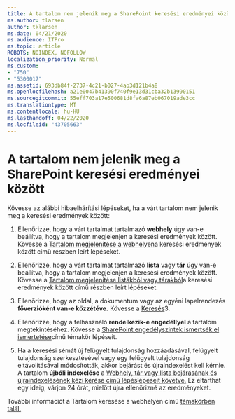 ```yaml
---
title: A tartalom nem jelenik meg a SharePoint keresési eredményei között
ms.author: tlarsen
author: tklarsen
ms.date: 04/21/2020
ms.audience: ITPro
ms.topic: article
ROBOTS: NOINDEX, NOFOLLOW
localization_priority: Normal
ms.custom:
- "750"
- "5300017"
ms.assetid: 693db84f-2737-4c21-b027-4ab3d121b4a8
ms.openlocfilehash: a21e0047b41390f740f9e13d31cba32b13990151
ms.sourcegitcommit: 55eff703a17e500681d8fa6a87eb067019ade3cc
ms.translationtype: MT
ms.contentlocale: hu-HU
ms.lasthandoff: 04/22/2020
ms.locfileid: "43705663"
---
```

# <a name="content-doesnt-appear-in-sharepoint-search-results"></a>A tartalom nem jelenik meg a SharePoint keresési eredményei között

Kövesse az alábbi hibaelhárítási lépéseket, ha a várt tartalom nem jelenik meg a keresési eredmények között:
  
1. Ellenőrizze, hogy a várt tartalmat tartalmazó **webhely** úgy van-e beállítva, hogy a tartalom megjelenjen a keresési eredmények között. Kövesse a [Tartalom megjelenítése a webhelyen](https://docs.microsoft.com/sharepoint/make-site-content-searchable#show-content-on-a-site-in-search-results)a keresési eredmények között című részben leírt lépéseket.

2. Ellenőrizze, hogy a várt tartalmat tartalmazó **lista** vagy **tár** úgy van-e beállítva, hogy a tartalom megjelenjen a keresési eredmények között. Kövesse a [Tartalom megjelenítése listákból vagy tárakból](https://docs.microsoft.com/sharepoint/make-site-content-searchable#show-content-from-lists-or-libraries-in-search-results)a keresési eredmények között című részben leírt lépéseket.

3. Ellenőrizze, hogy az oldal, a dokumentum vagy az egyéni lapelrendezés **főverzióként van-e közzétéve.** Kövesse a [Keresés](https://go.microsoft.com/fwlink/?linkid=874525)3.

4. Ellenőrizze, hogy a felhasználó **rendelkezik-e engedéllyel** a tartalom megtekintéséhez. Kövesse a [SharePoint engedélyszintek ismertsék el ismertetése](https://docs.microsoft.com/sharepoint/understanding-permission-levels)című témakör lépéseit.
    
5. Ha a keresési sémát új felügyelt tulajdonság hozzáadásával, felügyelt tulajdonság szerkesztésével vagy egy felügyelt tulajdonság eltávolításával módosították, akkor bejárást és újraindexelést kell kérnie. A tartalom **újbóli indexelése** a [Webhely, tár vagy lista bejárásának és újraindexelésének kézi kérése című lépéslépéseit követve.](https://docs.microsoft.com/sharepoint/crawl-site-content) Ez eltarthat egy ideig, várjon 24 órát, mielőtt újra ellenőrizné az eredményeket.

További információt a Tartalom keresése a webhelyen című [témakörben talál.](https://docs.microsoft.com/sharepoint/make-site-content-searchable) 
  
